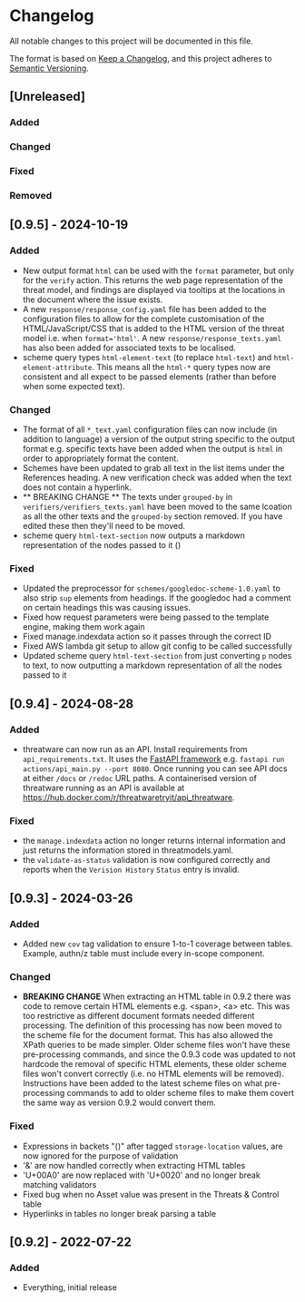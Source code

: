 # Changelog

All notable changes to this project will be documented in this file.

The format is based on [Keep a Changelog](https://keepachangelog.com/en/1.1.0/), and this project adheres to [Semantic Versioning](https://semver.org/spec/v2.0.0.html).

## [Unreleased]

### Added
### Changed
### Fixed
### Removed

## [0.9.5] - 2024-10-19

### Added

- New output format `html` can be used with the `format` parameter, but only for the `verify` action.  This returns the web page representation of the threat model, and findings are displayed via tooltips at the locations in the document where the issue exists.
- A new `response/response_config.yaml` file has been added to the configuration files to allow for the complete customisation of the HTML/JavaScript/CSS that is added to the HTML version of the threat model i.e. when `format='html'`.  A new `response/response_texts.yaml` has also been added for associated texts to be localised.
- scheme query types `html-element-text` (to replace `html-text`) and `html-element-attribute`.  This means all the `html-*` query types now are consistent and all expect to be passed elements (rather than before when some expected text).

### Changed

- The format of all `*_text.yaml` configuration files can now include (in addition to language) a version of the output string specific to the output format e.g. specific texts have been added when the output is `html` in order to appropriately format the content.
- Schemes have been updated to grab all text in the list items under the References heading.  A new verification check was added when the text does not contain a hyperlink.
- ** BREAKING CHANGE ** The texts under `grouped-by` in `verifiers/verifiers_texts.yaml` have been moved to the same lcoation as all the other texts and the `grouped-by` section removed.  If you have edited these then they'll need to be moved.
- scheme query `html-text-section` now outputs a markdown representation of the nodes passed to it ()

### Fixed

- Updated the preprocessor for `schemes/googledoc-scheme-1.0.yaml` to also strip `sup` elements from headings.  If the googledoc had a comment on certain headings this was causing issues.
- Fixed how request parameters were being passed to the template engine, making them work again
- Fixed manage.indexdata action so it passes through the correct ID
- Fixed AWS lambda git setup to allow git config to be called successfully
- Updated scheme query `html-text-section` from just converting `p` nodes to text, to now outputting a markdown representation of all the nodes passed to it

## [0.9.4] - 2024-08-28

### Added

- threatware can now run as an API.  Install requirements from `api_requirements.txt`.  It uses the [FastAPI framework](https://fastapi.tiangolo.com/) e.g. `fastapi run actions/api_main.py --port 8080`.  Once running you can see API docs at either `/docs` or `/redoc` URL paths.  A containerised version of threatware running as an API is available at https://hub.docker.com/r/threatwaretryit/api_threatware.

### Fixed

- the `manage.indexdata` action no longer returns internal information and just returns the information stored in threatmodels.yaml.
- the `validate-as-status` validation is now configured correctly and reports when the `Verision History` `Status` entry is invalid.

## [0.9.3] - 2024-03-26

### Added

- Added new `cov` tag validation to ensure 1-to-1 coverage between tables.  Example, authn/z table must include every in-scope component.

### Changed

- **BREAKING CHANGE** When extracting an HTML table in 0.9.2 there was code to remove certain HTML elements e.g. &lt;span>, &lt;a> etc.  This was too restrictive as different document formats needed different processing.  The definition of this processing has now been moved to the scheme file for the document format.  This has also allowed the XPath queries to be made simpler.  Older scheme files won't have these pre-processing commands, and since the 0.9.3 code was updated to not hardcode the removal of specific HTML elements, these older scheme files won't convert correctly (i.e. no HTML elements will be removed).  Instructions have been added to the latest scheme files on what pre-processing commands to add to older scheme files to make them covert the same way as version 0.9.2 would convert them.

### Fixed 

- Expressions in backets "()" after tagged `storage-location` values, are now ignored for the purpose of validation
- '&' are now handled correctly when extracting HTML tables
- 'U+00A0' are now replaced with 'U+0020' and no longer break matching validators
- Fixed bug when no Asset value was present in the Threats & Control table
- Hyperlinks in tables no longer break parsing a table

## [0.9.2] - 2022-07-22

### Added

- Everything, initial release